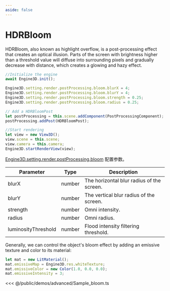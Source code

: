 ```yaml
---
aside: false
---
```

# HDRBloom
HDRBloom, also known as highlight overflow, is a post-processing effect that creates an optical illusion. Parts of the screen with brightness higher than a threshold value will diffuse into surrounding pixels and gradually decrease with distance, which creates a glowing and hazy effect.
```ts
//Initialize the engine
await Engine3D.init();

Engine3D.setting.render.postProcessing.bloom.blurX = 4;
Engine3D.setting.render.postProcessing.bloom.blurY = 4;
Engine3D.setting.render.postProcessing.bloom.strength = 0.25;
Engine3D.setting.render.postProcessing.bloom.radius = 0.25;

// Add a HDRBloomPost
let postProcessing = this.scene.addComponent(PostProcessingComponent);
postProcessing.addPost(HDRBloomPost);

//Start rendering
let view = new View3D();
view.scene = this.scene;
view.camera = this.camera;
Engine3D.startRenderView(view);
```

[Engine3D.setting.render.postProcessing.bloom](../../api/types/BloomSetting.md) 配置参数。

| Parameter | Type | Description |
| --- | --- | --- |
| blurX | number | The horizontal blur radius of the screen.|
| blurY | number |  The vertical blur radius of the screen.|
| strength | number |  Omni intensity.|
| radius | number |  Omni radius.|
| luminosityThreshold | number | Flood intensity filtering threshold.|

Generally, we can control the object's bloom effect by adding an emissive texture and color to its material:
```ts
let mat = new LitMaterial();
mat.emissiveMap = Engine3D.res.whiteTexture;
mat.emissiveColor = new Color(1.0, 0.0, 0.0);
mat.emissiveIntensity = 3;
```
<Demo src="/demos/advanced/Sample_bloom.ts"></Demo>

<<< @/public/demos/advanced/Sample_bloom.ts